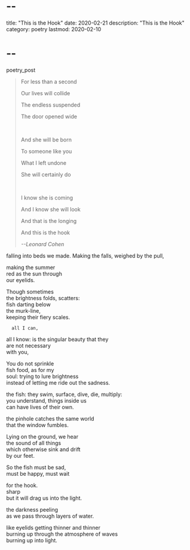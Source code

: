 # --
title: "This is the Hook"
date: 2020-02-21
description: "This is the Hook"
category: poetry
lastmod: 2020-02-10
# --

poetry_post
<blockquote class="epigraph">
<p>For less than a second</p>
<p>Our lives will collide</p>
<p>The endless suspended</p>
<p>The door opened wide</p>
<br/>
<p>And she will be born</p>
<p>To someone like you</p>
<p>What I left undone</p>
<p>She will certainly do</p>
<br/>
<p>I know she is coming</p>
<p>And I know she will look</p>
<p>And that is the longing</p>
<p>And this is the hook</p>
<cite>--Leonard Cohen</cite>
</blockquote>
falling into beds we made.  
Making the falls, weighed  
by the pull,  

making the summer  
red as the sun through  
our eyelids.  

Though sometimes  
the brightness folds, scatters:  
fish darting below  
the murk-line,  
keeping their fiery scales.  

      all I can,  
  all I know: 
  is the singular beauty that they  
are not necessary  
       with you,  

You do not sprinkle  
fish food, as for my  
soul: trying to lure brightness  
instead of letting me ride out the sadness.  

the fish: they swim, surface, dive, die, multiply:  
you understand, things inside us  
    can have lives of their own.  

the pinhole catches the same world  
that the window fumbles.  

Lying on the ground, we hear  
the sound of all things  
which otherwise sink and drift  
by our feet.  

So the fish must be sad,  
must be happy, must wait  

for the hook.  
    sharp  
  but it will drag us into the light.  

the darkness peeling  
as we pass through layers of water.  

like eyelids getting thinner and thinner  
burning up through the atmosphere of waves  
        burning up into light.  
